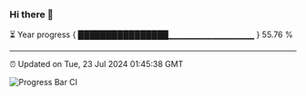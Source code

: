 ### Hi there 👋

⏳ Year progress { ████████████████▁▁▁▁▁▁▁▁▁▁▁▁▁▁ } 55.76 %

---

⏰ Updated on Tue, 23 Jul 2024 01:45:38 GMT

![Progress Bar CI](https://github.com/IshwaranRudhara/GIT-ACTION/workflows/Progress%20Bar%20CI/badge.svg)
